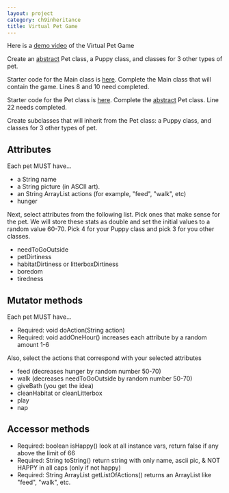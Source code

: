 ```yaml
---
layout: project
category: ch9inheritance
title: Virtual Pet Game
---
```


Here is a [demo video](https://drive.google.com/file/d/12lmCfq5ru7Vth4apWrTKk2eomeqEvJ-J/view?usp=sharing) of the Virtual Pet Game

Create an [abstract](https://www.w3schools.com/java/java_abstract.asp) Pet class, a Puppy class, and classes for 3 other types of pet. 

Starter code for the Main class is [here](/apcsa\ch9inheritance\Main.java). Complete the Main class that will contain the game. Lines 8 and 10 need completed.

Starter code for the Pet class is [here](/apcsa\ch9inheritance\Pet.java). Complete the [abstract](https://www.w3schools.com/java/java_abstract.asp) Pet class. Line 22 needs completed.

Create subclasses that will inherit from the Pet class: a Puppy class, and classes for 3 other types of pet.

## Attributes

Each pet MUST have...
- a String name
- a String picture (in ASCII art).
- an String ArrayList actions (for example, "feed", "walk", etc)
- hunger

Next, select attributes from the following list. Pick ones that make sense for the pet. We will store these stats as double and set the initial values to a random value 60-70. Pick 4 for your Puppy class and pick 3 for you other classes.

- needToGoOutside
- petDirtiness
- habitatDirtiness or litterboxDirtiness
- boredom
- tiredness

## Mutator methods

Each pet MUST have...
- Required: void doAction(String action)
- Required: void addOneHour() increases each attribute by a random amount 1-6

Also, select the actions that correspond with your selected attributes
- feed (decreases hunger by random number 50-70)
- walk (decreases needToGoOutside by random number 50-70)
- giveBath (you get the idea)
- cleanHabitat or cleanLitterbox
- play
- nap


## Accessor methods

- Required: boolean isHappy() look at all instance vars, return false if any above the limit of 66
- Required: String toString() return string with only name, ascii pic, & NOT HAPPY in all caps (only if not happy)
- Required: String ArrayList getListOfActions() returns an ArrayList like "feed", "walk", etc.
